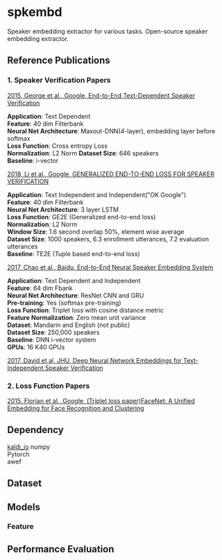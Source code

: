 # spkembd
Speaker embedding extractor for various tasks.
Open-source speaker embedding extractor.

## Reference Publications

### 1. Speaker Verification Papers
[2015, George et al., Google, End-to-End Text-Dependent Speaker Verification](https://static.googleusercontent.com/media/research.google.com/en//pubs/archive/44681.pdf)

**Application**: Text Dependent  
**Feature**: 40 dim Filterbank   
**Neural Net Architecture**: Maxout-DNN(4-layer), embedding layer before softmax  
**Loss Function**: Cross entropy Loss  
**Normalization**: L2 Norm 
**Dataset Size**: 646 speakers  
**Baseline**: i-vector

[2018, Li et al., Google, GENERALIZED END-TO-END LOSS FOR SPEAKER VERIFICATION](https://arxiv.org/pdf/1710.10467.pdf)


**Application**: Text Independent and Independent("OK Google")  
**Feature**: 40 dim Filterbank   
**Neural Net Architecture**: 3 layer LSTM   
**Loss Function**: GE2E (Generalized end-to-end loss)   
**Normalization**: L2 Norm  
**Window Size**: 1.6 second overlap 50%, element wise average  
**Dataset Size**: 1000 speakers, 6.3 enrollment utterances, 7.2 evaluation utterances  
**Baseline**: TE2E (Tuple based end-to-end loss)  

[2017, Chao et al., Baidu, End-to-End Neural Speaker Embedding System](https://arxiv.org/pdf/1705.02304.pdf)

**Application**: Text Dependent and Independent  
**Feature**: 64 dim Fbank  
**Neural Net Architecture**: ResNet CNN and GRU  
**Pre-training**: Yes (softmax pre-training)  
**Loss Function**: Triplet loss with cosine distance metric  
**Feature Normalization**: Zero mean unit variance  
**Dataset**: Mandarin and English (not public)  
**Dataset Size**: 250,000 speakers  
**Baseline**: DNN i-vector system  
**GPUs**: 16 K40 GPUs  

[2017, David et al, JHU, Deep Neural Network Embeddings for Text-Independent Speaker Verification](https://www.isca-speech.org/archive/Interspeech_2017/pdfs/0620.PDF)


### 2. Loss Function Papers

[2015, Florian et al., Google, (Triplet loss paper)FaceNet: A Unified Embedding for Face Recognition and Clustering](https://arxiv.org/pdf/1503.03832.pdf)

## Dependency

[kaldi_io](https://github.com/vesis84/kaldi-io-for-python.git)
numpy\
Pytorch\
awef

## Dataset 


## Models
### Feature

## Performance Evaluation
